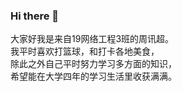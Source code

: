 ### Hi there 👋


大家好我是来自19网络工程3班的周讯超。<br>我平时喜欢打篮球，和打卡各地美食，<br>除此之外自己平时努力学习多方面的知识，<br>希望能在大学四年的学习生活里收获满满。
